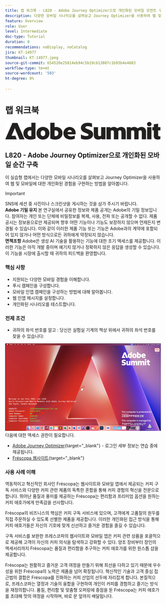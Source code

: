 ```yaml
---
title: 랩 워크북 - L820 - Adobe Journey Optimizer으로 개인화된 모바일 모먼트 구축
description: 다양한 모바일 시나리오를 살펴보고 Journey Optimizer을 사용하여 웹 및 모바일에 대한 개인화된 경험을 구현하는 방법을 알아봅니다.
feature: Overview
role: User
level: Intermediate
doc-type: Tutorial
duration: 0
recommendations: noDisplay, noCatalog
jira: KT-14977
thumbnail: KT-14977.jpeg
source-git-commit: 654520e25814eb94c5b19cb13087c1b93b4e4683
workflow-type: tm+mt
source-wordcount: '503'
ht-degree: 0%

---
```



# 랩 워크북

![Adobe Summit - 대체 텍스트](/help/summit/l820-lab-workbook/assets/adobe-summit.png "Adobe Summit")

## L820 - Adobe Journey Optimizer으로 개인화된 모바일 순간 구축

이 실습형 랩에서는 다양한 모바일 시나리오를 살펴보고 Journey Optimizer을 사용하여 웹 및 모바일에 대한 개인화된 경험을 구현하는 방법을 알아봅니다.


>[!IMPORTANT]
>
>SNS에 세션 중 사진이나 스크린샷을 게시하는 것을 삼가 주시기 바랍니다.
><br>
>**Adobe 기밀 유지**
>본 연구실에서 공유한 정보와 제품 공개는 Adobe의 기밀 정보입니다.
>참여자는 개인 또는 단체에 비밀정보를 복제, 사용, 전파 또는 공개할 수 없다.
>제품 공시는 정보용으로만 제공되며 향후 어떤 기능이나 기능도 보장하지 않으며 언제든지 변경될 수 있습니다. 이와 같이 이러한 제품 기능 또는 기능은 Adobe과의 계약에 포함되어 있지 않거나 어떤 방식으로든 귀하에게 약정되지 않습니다.
><br>
>**면책조항**
>Adobe은 생성 AI 기술을 활용하는 기능에 대한 조기 액세스를 제공합니다. 이러한 기능은 아직 개발 중이며 예기치 않거나 정확하지 않은 응답을 생성할 수 있습니다. 이 기능을 시장에 출시할 때 귀하의 피드백을 환영합니다.


### 핵심 사항

* 지원되는 다양한 모바일 경험을 이해합니다.
* 푸시 캠페인을 구성합니다.
* 모바일 인앱 캠페인을 구성하는 방법에 대해 알아봅니다.
* 웹 인앱 메시지를 설정합니다.
* 개인화된 시나리오를 테스트합니다.

### 전제 조건

* 귀하의 좌석 번호를 알고 : 당신은 실험실 기계의 책상 위에서 귀하의 좌석 번호를 찾을 수 있습니다:

![시트 번호](/help/summit/l820-lab-workbook/assets/locate-seat-number.png)
다음에 대한 액세스 권한이 필요합니다.

* [Adobe Journey Optimizer](https://experience.adobe.com/#/@techmarketingdemos/sname:summit-ajo-lab/journey-optimizer/home){target="_blank"}  - 로그인 세부 정보는 연습 중에 제공됩니다.
* [Fréscopa 웹사이트](https://dsn.adobe.com/p/adobe-summit-2024?token=eyJhbGciOiJIUzI1NiIsInR5cCI6IkpXVCJ9.eyJpZCI6ImFub255bW91cyIsImVtYWlsIjoiYW5vbnltb3VzQGFkb2JlLmNvbSIsImlzc3VlciI6InNoYXJlZC1saW5rIiwiYXJnb24iOnsiYWNjZXNzIjoicmVhZC1wcm9qZWN0IiwicHJvamVjdElkIjoiYWRvYmUtc3VtbWl0LTIwMjQifSwiaWF0IjoxNzEwNTI0MTIwLCJleHAiOjE3MTIzMzg1MjB9.q2uGVst6HjJw8SCWl-3pViNzepkdGnNCvGqZnbbkTsY){target="_blank"}


### 사용 사례 이해

역동적이고 혁신적인 회사인 Fréscopa는 웹사이트와 모바일 앱에서 제공되는 커피 구독 서비스와 다양한 커피 관련 제품의 독특한 혼합을 통해 커피 경험의 혁신을 전문으로 합니다. 뛰어난 품질과 풍미를 제공하는 Fréscopa는 편리함과 프리미엄 옵션을 원하는 커피 애호가에게 만족감을 선사합니다.

Fréscopa의 비즈니스의 핵심은 커피 구독 서비스에 있으며, 고객에게 고품질의 원두를 직접 주문하실 수 있도록 선별한 제품을 제공합니다. 이러한 개인화된 접근 방식을 통해 커피 애호가들은 자신의 기호에 맞게 신선하고 즐거운 경험을 즐길 수 있습니다.

구독 서비스를 보완한 프레스코파의 웹사이트와 모바일 앱은 커피 관련 상품을 포괄적으로 제공해 고객이 자신의 커피 의식을 탐색하고 강화할 수 있다. 양조 장비부터 장인의 액세서리까지 Fréscopa는 품질과 편리함을 추구하는 커피 애호가를 위한 원스톱 샵을 제공합니다.

Fréscopa는 원활하고 즐거운 고객 여정을 만들기 위해 최선을 다하고 있기 때문에 우수성을 위한 Fréscopa의 노력은 제품을 넘어 확장됩니다. 혁신적인 기술과 고객 중심 접근법의 결합은 Fréscopa를 진화하는 커피 산업의 선두에 자리잡게 합니다. 본질적으로, 프레스코파는 열정과 기술의 융합을 구현하여 개인이 커피를 경험하고 즐기는 방식을 재정의합니다. 품질, 편리함 및 맞춤형 오퍼링에 중점을 둔 Fréscopa는 커피 애호가를 초대해 맛의 여정을 시작하며, 바로 문 앞까지 배달됩니다.

